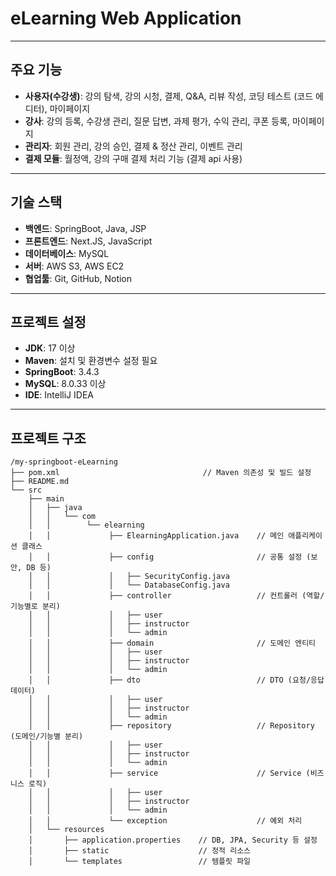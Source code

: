 # eLearning Web Application

---

## 주요 기능
- **사용자(수강생)**: 강의 탐색, 강의 시청, 결제, Q&A, 리뷰 작성, 코딩 테스트 (코드 에디터), 마이페이지
- **강사**: 강의 등록, 수강생 관리, 질문 답변, 과제 평가, 수익 관리, 쿠폰 등록, 마이페이지
- **관리자**: 회원 관리, 강의 승인, 결제 & 정산 관리, 이벤트 관리
- **결제 모듈**: 월정액, 강의 구매 결제 처리 기능 (결제 api 사용)

---

## 기술 스택
- **백엔드**: SpringBoot, Java, JSP
- **프론트엔드**: Next.JS, JavaScript
- **데이터베이스**: MySQL
- **서버**: AWS S3, AWS EC2
- **협업툴**: Git, GitHub, Notion

---

## 프로젝트 설정
- **JDK**: 17 이상
- **Maven**: 설치 및 환경변수 설정 필요
- **SpringBoot**: 3.4.3
- **MySQL**: 8.0.33 이상
- **IDE**: IntelliJ IDEA

---

## 프로젝트 구조

```
/my-springboot-eLearning
├── pom.xml                                // Maven 의존성 및 빌드 설정
├── README.md
└── src
    ├── main
    │   ├── java
    │   │   └── com
    │   │        └── elearning
    │   │             ├── ElearningApplication.java    // 메인 애플리케이션 클래스
    │   │             ├── config                       // 공통 설정 (보안, DB 등)
    │   │             │   ├── SecurityConfig.java
    │   │             │   └── DatabaseConfig.java
    │   │             ├── controller                   // 컨트롤러 (역할/기능별로 분리)
    │   │             │   ├── user                     
    │   │             │   ├── instructor          
    │   │             │   └── admin               
    │   │             ├── domain                       // 도메인 엔티티
    │   │             │   ├── user         
    │   │             │   ├── instructor            
    │   │             │   └── admin                     
    │   │             ├── dto                          // DTO (요청/응답 데이터)
    │   │             │   ├── user
    │   │             │   ├── instructor
    │   │             │   └── admin
    │   │             ├── repository                   // Repository (도메인/기능별 분리)
    │   │             │   ├── user
    │   │             │   ├── instructor
    │   │             │   └── admin
    │   │             ├── service                      // Service (비즈니스 로직)
    │   │             │   ├── user
    │   │             │   ├── instructor
    │   │             │   └── admin
    │   │             └── exception                    // 예외 처리
    │   └── resources
    │       ├── application.properties    // DB, JPA, Security 등 설정
    │       ├── static                    // 정적 리소스
    │       └── templates                 // 템플릿 파일
```                      
